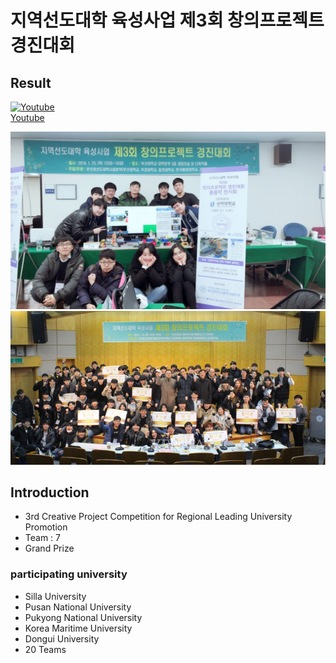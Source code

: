 # 지역선도대학 육성사업 제3회 창의프로젝트 경진대회

## Result
[![Youtube](http://img.youtube.com/vi/esPPDGvHPIA/0.jpg)](https://youtu.be/esPPDGvHPIA)  
[Youtube](https://www.youtube.com/watch?v=esPPDGvHPIA)  

![result](./Result/spring01.jpg)
![result](./Result/단체사진.jpg)

## Introduction
- 3rd Creative Project Competition for Regional Leading University Promotion
- Team : 7
- Grand Prize

### participating university
- Silla University
- Pusan National University
- Pukyong National University
- Korea Maritime University
- Dongui University
- 20 Teams

